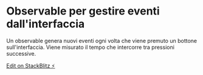 # Observable per gestire eventi dall'interfaccia

Un observable genera nuovi eventi ogni volta che viene premuto un bottone sull'interfaccia. Viene misurato il tempo che intercorre tra pressioni successive.

[Edit on StackBlitz ⚡️](https://stackblitz.com/edit/rxjs-sswobsevent)